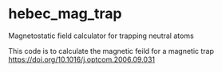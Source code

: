 # hebec_mag_trap
Magnetostatic field calculator for trapping neutral atoms


This code is to calculate the magnetic feild for a magnetic trap
 https://doi.org/10.1016/j.optcom.2006.09.031
 
 
 
 
 
